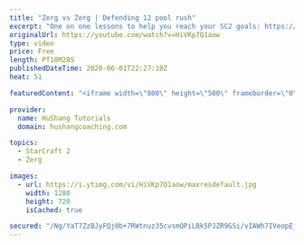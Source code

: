 ```yaml
---
title: "Zerg vs Zerg | Defending 12 pool rush"
excerpt: "One on one lessons to help you reach your SC2 goals: https://www.hushangcoaching.com ------------------------------------------------------------------------------------------------------- In this guide we take a look at how to defend one of the most infamous \"zerg rushes\" in sc2: the 12 pool. This rush"
originalUrl: https://youtube.com/watch?v=HiVKp7Q1aow
type: video
price: Free
length: PT10M28S
publishedDateTime: 2020-06-01T22:27:10Z
heat: 51

featuredContent: "<iframe width=\"800\" height=\"500\" frameborder=\"0\" src=\"https://www.youtube.com/embed/HiVKp7Q1aow\" allow=\"accelerometer; autoplay; encrypted-media; gyroscope; picture-in-picture\" allowfullscreen></iframe>"

provider:
  name: HuShang Tutorials
  domain: hushangcoaching.com

topics:
  - StarCraft 2
  - Zerg

images:
  - url: https://i.ytimg.com/vi/HiVKp7Q1aow/maxresdefault.jpg
    width: 1280
    height: 720
    isCached: true

secured: "/Ng/YaT7ZzBJyFQj0b+7RWtnuz35cvsmQPiLBk5PJZR9GSi/vIAWh7IVeopEjax3v26PiikP8uPhX7fkMkRe060XVYkRJB/jrw1t2gGW6OZ6Nlae+5+OgbWPeIGbNK2+xQYt00gf88wJjkoUseCzTTuD4Dev/PGUF3cR+XuNV2FZZ+wIQ+X8LKEwYEhYLYp4V8ostxKL9fFyWja9tgab65udXMlXQ36jifmIIHgdQtf99mqQbqcML6HHHA0lbpWvBry8HCSoFjKuW/SEkUQZHQ6Gcnl29pFJkiRjHfrjbww9ZFRb2XX3FtkRplKljJS/8ffcE6YoXOqLegD0ZJLIuKPEiiFAuhtz9rygqeCd4G1VJxquC+qKORTp/n0E3Vo9Mnu9bLY5FPa3ToMCQryoL/bkyGAA4fJkQJwaoIvW5a0=;YYRxRTxPZTTwnWYRRdftFA=="
---
```


